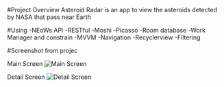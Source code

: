 #Project Overview
Asteroid Radar is an app to view the asteroids detected by NASA that pass near Earth

#Using 
 -NEoWs APi
 -RESTful 
 -Moshi 
 -Picasso 
 -Room database
 -Work Manager and constrain 
 -MVVM
 -Navigation
 -Recyclerview
 -Filtering
 
#Screenshot from projec

Main Screen
![Main Screen](https://user-images.githubusercontent.com/110793510/203036320-1f72b853-394c-483a-8a50-f9e9b6e087fe.jpg)

Detail Screen
![Detail Screen](https://user-images.githubusercontent.com/110793510/203036349-a80b4d61-e0ed-4bd6-837e-6766cc9c2735.jpg)
